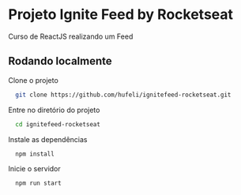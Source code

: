 
# Projeto Ignite Feed by Rocketseat

Curso de ReactJS realizando um Feed 


## Rodando localmente

Clone o projeto

```bash
  git clone https://github.com/hufeli/ignitefeed-rocketseat.git
```

Entre no diretório do projeto

```bash
  cd ignitefeed-rocketseat
```

Instale as dependências

```bash
  npm install
```

Inicie o servidor

```bash
  npm run start
```

